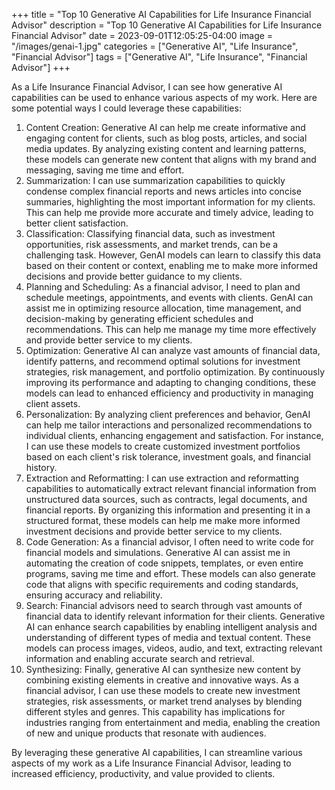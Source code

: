 +++
title = "Top 10 Generative AI Capabilities for Life Insurance Financial Advisor"
description = "Top 10 Generative AI Capabilities for Life Insurance Financial Advisor"
date = 2023-09-01T12:05:25-04:00
image = "/images/genai-1.jpg"
categories = ["Generative AI", "Life Insurance", "Financial Advisor"]
tags = ["Generative AI", "Life Insurance", "Financial Advisor"]
+++

As a Life Insurance Financial Advisor, I can see how generative AI capabilities can be used to enhance various aspects of my work. Here are some potential ways I could leverage these capabilities:

1. Content Creation: Generative AI can help me create informative and engaging content for clients, such as blog posts, articles, and social media updates. By analyzing existing content and learning patterns, these models can generate new content that aligns with my brand and messaging, saving me time and effort.
2. Summarization: I can use summarization capabilities to quickly condense complex financial reports and news articles into concise summaries, highlighting the most important information for my clients. This can help me provide more accurate and timely advice, leading to better client satisfaction.
3. Classification: Classifying financial data, such as investment opportunities, risk assessments, and market trends, can be a challenging task. However, GenAI models can learn to classify this data based on their content or context, enabling me to make more informed decisions and provide better guidance to my clients.
4. Planning and Scheduling: As a financial advisor, I need to plan and schedule meetings, appointments, and events with clients. GenAI can assist me in optimizing resource allocation, time management, and decision-making by generating efficient schedules and recommendations. This can help me manage my time more effectively and provide better service to my clients.
5. Optimization: Generative AI can analyze vast amounts of financial data, identify patterns, and recommend optimal solutions for investment strategies, risk management, and portfolio optimization. By continuously improving its performance and adapting to changing conditions, these models can lead to enhanced efficiency and productivity in managing client assets.
6. Personalization: By analyzing client preferences and behavior, GenAI can help me tailor interactions and personalized recommendations to individual clients, enhancing engagement and satisfaction. For instance, I can use these models to create customized investment portfolios based on each client's risk tolerance, investment goals, and financial history.
7. Extraction and Reformatting: I can use extraction and reformatting capabilities to automatically extract relevant financial information from unstructured data sources, such as contracts, legal documents, and financial reports. By organizing this information and presenting it in a structured format, these models can help me make more informed investment decisions and provide better service to my clients.
8. Code Generation: As a financial advisor, I often need to write code for financial models and simulations. Generative AI can assist me in automating the creation of code snippets, templates, or even entire programs, saving me time and effort. These models can also generate code that aligns with specific requirements and coding standards, ensuring accuracy and reliability.
9. Search: Financial advisors need to search through vast amounts of financial data to identify relevant information for their clients. Generative AI can enhance search capabilities by enabling intelligent analysis and understanding of different types of media and textual content. These models can process images, videos, audio, and text, extracting relevant information and enabling accurate search and retrieval.
10. Synthesizing: Finally, generative AI can synthesize new content by combining existing elements in creative and innovative ways. As a financial advisor, I can use these models to create new investment strategies, risk assessments, or market trend analyses by blending different styles and genres. This capability has implications for industries ranging from entertainment and media, enabling the creation of new and unique products that resonate with audiences.

By leveraging these generative AI capabilities, I can streamline various aspects of my work as a Life Insurance Financial Advisor, leading to increased efficiency, productivity, and value provided to clients.